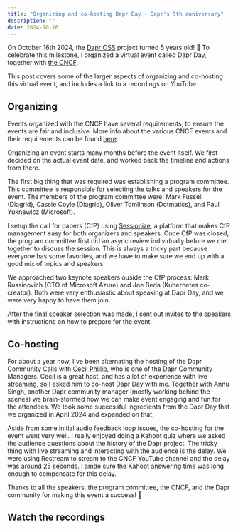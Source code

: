 ```yaml
---
title: "Organizing and co-hosting Dapr Day - Dapr's 5th anniversary"
description: ""
date: 2024-10-16
---
```


On October 16th 2024, the [Dapr OSS](https://dapr.io) project turned 5 years old! 🎉 To celebrate this milestone, I organized a virtual event called Dapr Day, together with [the CNCF](https://www.cncf.io/).

This post covers some of the larger aspects of organizing and co-hosting this virtual event, and includes a link to a recordings on YouTube.

## Organizing

Events organized with the CNCF have several requirements, to ensure the events are fair and inclusive. More info about the various CNCF events and their requirements can be found [here](https://www.cncf.io/events/).

Organizing an event starts many months before the event itself. We first decided on the actual event date, and worked back the timeline and actions from there.

The first big thing that was required was establishing a program committee. This committee is responsible for selecting the talks and speakers for the event. The members of the program committee were: Mark Fussell (Diagrid), Cassie Coyle (Diagrid), Oliver Tomlinson (Dotmatics), and Paul Yuknewicz (Microsoft).

I setup the call for papers (CfP) using [Sessionize](https://sessionize.com), a platform that makes CfP management easy for both organizers and speakers. Once CfP was closed, the program committee first did an async review individually before we met together to discuss the session. This is always a tricky part because everyone has some favorites, and we have to make sure we end up with a good mix of topics and speakers.

We approached two keynote speakers ouside the CfP process: Mark Russinovich (CTO of Microsoft Azure) and Joe Beda (Kubernetes co-creator). Both were very enthusiastic about speaking at Dapr Day, and we were very happy to have them join.

After the final speaker selection was made, I sent out invites to the speakers with instructions on how to prepare for the event.

## Co-hosting

For about a year now, I've been alternating the hosting of the Dapr Community Calls with [Cecil Phillip](https://bsky.app/profile/cecilphillip.bsky.social), who is one of the Dapr Community Managers. Cecil is a great host, and has a lot of experience with live streaming, so I asked him to co-host Dapr Day with me. Together with Annu Singh, another Dapr community manager (mostly working behind the scenes) we brain-stormed how we can make event engaging and fun for the attendees. We took some successful ingredients from the Dapr Day that we organized in April 2024 and expanded on that.

Aside from some initial audio feedback loop issues, the co-hosting for the event went very well. I really enjoyed doing a Kahoot quiz where we asked the audience questions about the history of the Dapr project. The tricky thing with live streaming and interacting with the audience is the delay. We were using Restream to stream to the CNCF YouTube channel and the delay was around 25 seconds. I amde sure the Kahoot answering time was long enough to compensate for this delay.

Thanks to all the speakers, the program committee, the CNCF, and the Dapr community for making this event a success! 🙏

## Watch the recordings

<div><custom-youtube @slug="eSGpryW_sbs" @label="Dapr Day Oct 2024 - Opening Keynote by Mark Russinovich"></custom-youtube></div>

<div><custom-youtube @slug="5zG4a1FeY8A" @label="Dapr Day Oct 2024 - Dapr & Kubernetes at SharperImage.com: Experiences from the Trenches"></custom-youtube></div>

<div><custom-youtube @slug="ftg9Tp0Z494" @label="Dapr Day Oct 2024 - Maintainers Roadmap by Yaron Schneider"></custom-youtube></div>

<div><custom-youtube @slug="gW7aHg_VQLw" @label="Dapr Day Oct 2024 - Processing one million data points daily with Dapr"></custom-youtube></div>

<div><custom-youtube @slug="8M1PqfZwGPg" @label="Dapr Day Oct 2024 - Bindings for Event Sourcing and CQRS capabilities in Dapr applications"></custom-youtube></div>

<div><custom-youtube @slug="NSQVg-1UJGk" @label="Dapr Day Oct 2024 - Dapr and .NET Aspire - A New Era for Observability"></custom-youtube></div>

<div><custom-youtube @slug="pnSrzTCoLLM" @label="Dapr Day Oct 2024 - Floki: Building Agentic Workflows with Dapr"></custom-youtube></div>

<div><custom-youtube @slug="ewcSxd_yKfE" @label="Dapr Day Oct 2024 - Building Real-World Applications with Dapr: A Startup Developer's Journey"></custom-youtube></div>

<div><custom-youtube @slug="xZyuO2dU9b0" @label="Dapr Day Oct 2024 - The Dapr Actors Journey: From Understanding to Intuition"></custom-youtube></div>

<div><custom-youtube @slug="qMhSjE3MwVE" @label="Dapr Day Oct 2024 - Closing Keynote by Joe Beda"></custom-youtube></div>